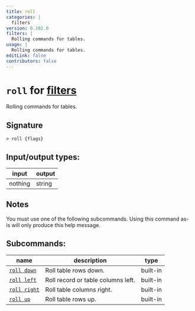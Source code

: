 ```yaml
---
title: roll
categories: |
  filters
version: 0.102.0
filters: |
  Rolling commands for tables.
usage: |
  Rolling commands for tables.
editLink: false
contributors: false
---
```

<!-- This file is automatically generated. Please edit the command in https://github.com/nushell/nushell instead. -->

# `roll` for [filters](/commands/categories/filters.md)

<div class='command-title'>Rolling commands for tables.</div>

## Signature

```> roll {flags} ```


## Input/output types:

| input   | output |
| ------- | ------ |
| nothing | string |

## Notes
You must use one of the following subcommands. Using this command as-is will only produce this help message.

## Subcommands:

| name                                         | description                        | type     |
| -------------------------------------------- | ---------------------------------- | -------- |
| [`roll down`](/commands/docs/roll_down.md)   | Roll table rows down.              | built-in |
| [`roll left`](/commands/docs/roll_left.md)   | Roll record or table columns left. | built-in |
| [`roll right`](/commands/docs/roll_right.md) | Roll table columns right.          | built-in |
| [`roll up`](/commands/docs/roll_up.md)       | Roll table rows up.                | built-in |
